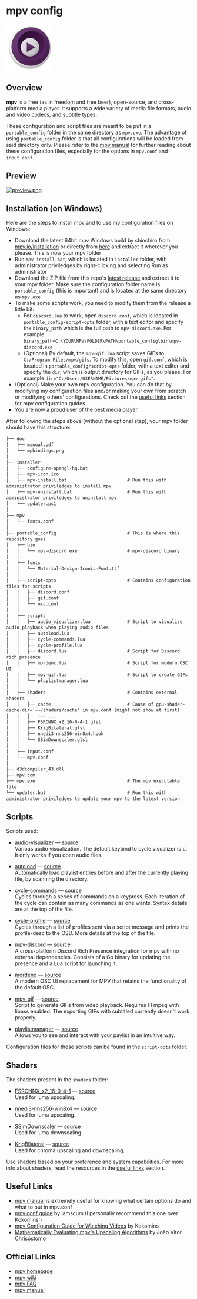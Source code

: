 # mpv config

![mpv logo](https://raw.githubusercontent.com/mpv-player/mpv.io/master/source/images/mpv-logo-128.png)

## Overview

**mpv** is a free (as in freedom and free beer), open-source, and cross-platform media player. It supports
a wide variety of media file formats, audio and video codecs, and subtitle types.

These configuration and script files are meant to be put in a `portable_config` folder in the same directory as `mpv.exe`. The advantage of using `portable_config` folder is that all configurations will be loaded from said directory only. Please refer to the 
[mpv manual](https://mpv.io/manual/master/) for further reading about these configuration files, especially
for the options in `mpv.conf` and `input.conf`.

## Preview
[![preview.png](https://i.postimg.cc/D030DGqD/preview.png)](https://postimg.cc/XGxnBp1c)

## Installation (on Windows)

Here are the steps to install mpv and to use my configuration files on Windows:
* Download the latest 64bit mpv Windows build by shinchiro from [mpv.io/installation](https://mpv.io/installation/) or directly from [here](https://sourceforge.net/projects/mpv-player-windows/files/) and extract it wherever you please. This is now your mpv folder
* Run `mpv-install.bat`, which is located in `installer` folder, with administrator priviledges by right-clicking and selecting Run as administrator
* Download the ZIP file from this repo's [latest release](https://github.com/noelsimbolon/mpv-config/releases/latest) and extract it to your mpv folder. Make sure the configuration folder name is `portable_config` (this is important) and is located at the same directory as `mpv.exe`
* To make some scripts work, you need to modify them from the release a little bit:
  * For `discord.lua` to work, open `discord.conf`, which is located in `portable_config/script-opts` folder, with a text editor and specify the `binary_path` which is the full path to `mpv-discord.exe`. For example `binary_path=C:\YOUR\MPV\FOLDER\PATH\portable_config\bin\mpv-discord.exe`
  * (Optional) By default, the `mpv-gif.lua` script saves GIFs to `C:/Program Files/mpv/gifs`. To modify this, open `gif.conf`, which is located in `portable_config/script-opts` folder, with a text editor and specify the `dir`, which is output directory for GIFs, as you please. For example `dir="C:/Users/USERNAME/Pictures/mpv-gifs"`.
* (Optional) Make your own mpv configuration. You can do that by modifying my configuration files and/or making your own from scratch or modifying others' configurations. Check out the [useful links](#useful-links) section for mpv configuration guides.
* You are now a proud user of the best media player

After following the steps above (without the optional step), your mpv folder should have this structure:

```
├── doc
│   ├── manual.pdf
│   └── mpbindings.png
│
├── installer
│   ├── configure-opengl-hq.bat
│   ├── mpv-icon.ico
│   ├── mpv-install.bat                       # Run this with administrator priviledges to install mpv
│   ├── mpv-uninstall.bat                     # Run this with administrator priviledges to uninstall mpv
│   └── updater.ps1
│
├── mpv
│   └── fonts.conf
│
├── portable_config                           # This is where this repository goes
│   ├── bin
│   │   └── mpv-discord.exe                   # mpv-discord binary
│   │
│   ├── fonts
│   │   └── Material-Design-Iconic-Font.ttf
│   │
│   ├── script-opts                           # Contains configuration files for scripts
│   │   ├── discord.conf
│   │   ├── gif.conf
│   │   └── osc.conf
│   │
│   ├── scripts
│   │   ├── audio_visualizer.lua              # Script to visualize audio playback when playing audio files
│   │   ├── autoload.lua
│   │   ├── cycle-commands.lua
│   │   ├── cycle-profile.lua
│   │   ├── discord.lua                       # Script for Discord rich presence
│   │   ├── mordenx.lua                       # Script for modern OSC UI
│   │   ├── mpv-gif.lua                       # Script to create GIFs
│   │   └── playlistmanager.lua
│   │
│   ├── shaders                               # Contains external shaders
│   │   ├── cache                             # Cause of gpu-shader-cache-dir='~~/shaders/cache' in mpv.conf (might not show at first)
│   │   │   └── ...
│   │   ├── FSRCNNX_x2_16-0-4-1.glsl
│   │   ├── KrigBilateral.glsl
│   │   ├── nnedi3-nns256-win8x4.hook
│   │   └── SSimDownscaler.glsl
│   │
│   ├── input.conf
│   └── mpv.conf
│
├── d3dcompiler_43.dll
├── mpv.com
├── mpv.exe                                   # The mpv executable file
└── updater.bat                               # Run this with administrator priviledges to update your mpv to the latest version
```

## Scripts

Scripts used:
* [audio-visualizer](https://github.com/noelsimbolon/mpv-config/blob/main/scripts/audio_visualizer.lua) —
  [source](https://github.com/mfcc64/mpv-scripts#visualizerlua)\
  Various audio visualization. The default keybind to cycle visualizer is <kbd>c</kbd>. It only works if you open audio files.
  
* [autoload](https://github.com/noelsimbolon/mpv-config/blob/main/scripts/autoload.lua) —
  [source](https://github.com/mpv-player/mpv/blob/master/TOOLS/lua/autoload.lua)\
  Automatically load playlist entries before and after the currently playing file, by scanning the directory.

* [cycle-commands](https://github.com/noelsimbolon/mpv-config/blob/main/scripts/cycle-commands.lua) —
  [source](https://github.com/CogentRedTester/mpv-scripts#cycle-commands)\
  Cycles through a series of commands on a keypress. Each iteration of the cycle can contain as many commands as one wants. Syntax details are at the top of the file.

* [cycle-profile](https://github.com/noelsimbolon/mpv-config/blob/main/scripts/cycle-profile.lua) —
  [source](https://github.com/CogentRedTester/mpv-scripts#cycle-profile)\
  Cycles through a list of profiles sent via a script message and prints the profile-desc to the OSD. More details at the top of the file.

* [mpv-discord](https://github.com/noelsimbolon/mpv-config/blob/main/scripts/discord.lua) —
  [source](https://github.com/tnychn/mpv-discord)\
  A cross-platform Discord Rich Presence integration for mpv with no external dependencies. Consists of a Go binary for updating the presence and a Lua script for launching it.

* [mordenx](https://github.com/noelsimbolon/mpv-config/blob/main/scripts/mordenx.lua) —
  [source](https://github.com/cyl0/mpv-osc-morden-x)\
  A modern OSC UI replacement for MPV that retains the functionality of the default OSC.

* [mpv-gif](https://github.com/noelsimbolon/mpv-config/blob/main/scripts/mpv-gif.lua) —
  [source](https://github.com/Scheliux/mpv-gif-generator)\
  Script to generate GIFs from video playback. Requires FFmpeg with libass enabled. The exporting GIFs with subtitled currently doesn't work properly.

* [playlistmanager](https://github.com/noelsimbolon/mpv-config/blob/main/scripts/playlistmanager.lua) —
  [source](https://github.com/jonniek/mpv-playlistmanager)\
  Allows you to see and interact with your paylist in an intuitive way.

Configuration files for these scripts can be found in the `script-opts` folder.

## Shaders

The shaders present in the `shaders` folder:

* [FSRCNNX_x2_16-0-4-1](https://github.com/noelsimbolon/mpv-config/blob/main/shaders/FSRCNNX_x2_16-0-4-1.glsl) — [source](https://github.com/igv/FSRCNN-TensorFlow/releases)\
  Used for luma upscaling.
  
* [nnedi3-nns256-win8x4](https://github.com/noelsimbolon/mpv-config/blob/main/shaders/nnedi3-nns256-win8x4.hook) — [source](https://github.com/bjin/mpv-prescalers/tree/master)\
  Used for luma upscaling.
  
* [SSimDownscaler](https://github.com/noelsimbolon/mpv-config/blob/main/shaders/SSimDownscaler.glsl) —
  [source](https://gist.github.com/igv)\
  Used for luma downscaling.

* [KrigBilateral](https://github.com/noelsimbolon/mpv-config/blob/main/shaders/KrigBilateral.glsl) —
  [source](https://gist.github.com/igv)\
  Used for chroma upscaling and downscaling.

Use shaders based on your preference and system capabilities. For more info about shaders, read the resources in the [useful links](#useful-links) section.

## Useful Links

* [mpv manual](https://mpv.io/manual/master/) is extremely useful for knowing what certain options do and what to put in mpv.conf
* [mpv.conf guide](https://iamscum.wordpress.com/guides/videoplayback-guide/mpv-conf/) by iamscum (I personally recommend this one over Kokomins')
* [mpv Configuration Guide for Watching Videos](https://kokomins.wordpress.com/2019/10/14/mpv-config-guide/) by Kokomins
* [Mathematically Evaluating mpv's Upscaling Algorithms](https://artoriuz.github.io/blog/mpv_upscaling.html) by João Vitor Chrisóstomo

## Official Links

* [mpv homepage](https://mpv.io/)  
* [mpv wiki](https://github.com/mpv-player/mpv/wiki)
* [mpv FAQ](https://github.com/mpv-player/mpv/wiki/FAQ)
* [mpv manual](https://mpv.io/manual/master/)
